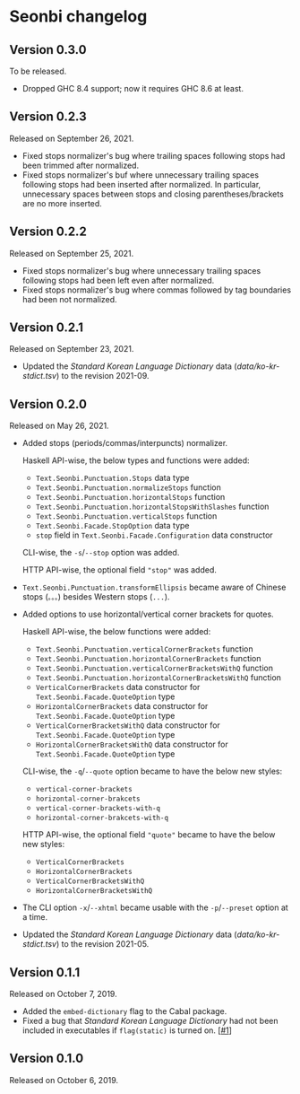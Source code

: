 Seonbi changelog
================

Version 0.3.0
-------------

To be released.

 -  Dropped GHC 8.4 support; now it requires GHC 8.6 at least.


Version 0.2.3
-------------

Released on September 26, 2021.

 -  Fixed stops normalizer's bug where trailing spaces following stops had been
    trimmed after normalized.
 -  Fixed stops normalizer's buf where unnecessary trailing spaces following
    stops had been inserted after normalized.  In particular, unnecessary
    spaces between stops and closing parentheses/brackets are no more inserted.


Version 0.2.2
-------------

Released on September 25, 2021.

 -  Fixed stops normalizer's bug where unnecessary trailing spaces following
    stops had been left even after normalized.
 -  Fixed stops normalizer's bug where commas followed by tag boundaries had
    been not normalized.


Version 0.2.1
-------------

Released on September 23, 2021.

 -  Updated the *Standard Korean Language Dictionary* data
    (*data/ko-kr-stdict.tsv*) to the revision 2021-09.


Version 0.2.0
-------------

Released on May 26, 2021.

 -  Added stops (periods/commas/interpuncts) normalizer.

    Haskell API-wise, the below types and functions were added:

     -  `Text.Seonbi.Punctuation.Stops` data type
     -  `Text.Seonbi.Punctuation.normalizeStops` function
     -  `Text.Seonbi.Punctuation.horizontalStops` function
     -  `Text.Seonbi.Punctuation.horizontalStopsWithSlashes` function
     -  `Text.Seonbi.Punctuation.verticalStops` function
     -  `Text.Seonbi.Facade.StopOption` data type
     -  `stop` field in `Text.Seonbi.Facade.Configuration` data constructor

    CLI-wise, the `-s`/`--stop` option was added.

    HTTP API-wise, the optional field `"stop"` was added.

 -  `Text.Seonbi.Punctuation.transformEllipsis` became aware of Chinese stops
    (`。。。`) besides Western stops (`...`).

 -  Added options to use horizontal/vertical corner brackets for quotes.

    Haskell API-wise, the below functions were added:

     -  `Text.Seonbi.Punctuation.verticalCornerBrackets` function
     -  `Text.Seonbi.Punctuation.horizontalCornerBrackets` function
     -  `Text.Seonbi.Punctuation.verticalCornerBracketsWithQ` function
     -  `Text.Seonbi.Punctuation.horizontalCornerBracketsWithQ` function
     -  `VerticalCornerBrackets` data constructor for
        `Text.Seonbi.Facade.QuoteOption` type
     -  `HorizontalCornerBrackets` data constructor for
        `Text.Seonbi.Facade.QuoteOption` type
     -  `VerticalCornerBracketsWithQ` data constructor for
        `Text.Seonbi.Facade.QuoteOption` type
     -  `HorizontalCornerBracketsWithQ` data constructor for
        `Text.Seonbi.Facade.QuoteOption` type

    CLI-wise, the `-q`/`--quote` option became to have the below new styles:

     -  `vertical-corner-brackets`
     -  `horizontal-corner-brakcets`
     -  `vertical-corner-brackets-with-q`
     -  `horizontal-corner-brakcets-with-q`

    HTTP API-wise, the optional field `"quote"` became to have the below new
    styles:

     -  `VerticalCornerBrackets`
     -  `HorizontalCornerBrackets`
     -  `VerticalCornerBracketsWithQ`
     -  `HorizontalCornerBracketsWithQ`

 -  The CLI option `-x`/`--xhtml` became usable with the `-p`/`--preset` option
    at a time.

 -  Updated the *Standard Korean Language Dictionary* data
    (*data/ko-kr-stdict.tsv*) to the revision 2021-05.


Version 0.1.1
-------------

Released on October 7, 2019.

 -  Added the `embed-dictionary` flag to the Cabal package.
 -  Fixed a bug that *Standard Korean Language Dictionary* had not been
    included in executables if `flag(static)` is turned on.  [[#1]]

[#1]: https://github.com/dahlia/seonbi/issues/1


Version 0.1.0
-------------

Released on October 6, 2019.
